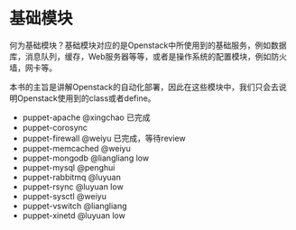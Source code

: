 
# 基础模块

何为基础模块？基础模块对应的是Openstack中所使用到的基础服务，例如数据库，消息队列，缓存，Web服务器等等，或者是操作系统的配置模块，例如防火墙，网卡等。

本书的主旨是讲解Openstack的自动化部署，因此在这些模块中，我们只会去说明Openstack使用到的class或者define。

* puppet-apache   @xingchao  已完成
* puppet-corosync  
* puppet-firewall  @weiyu 已完成，等待review
* puppet-memcached  @weiyu
* puppet-mongodb  @liangliang low 
* puppet-mysql  @penghui
* puppet-rabbitmq  @luyuan
* puppet-rsync   @luyuan  low
* puppet-sysctl  @weiyu  
* puppet-vswitch @liangliang
* puppet-xinetd @luyuan  low


